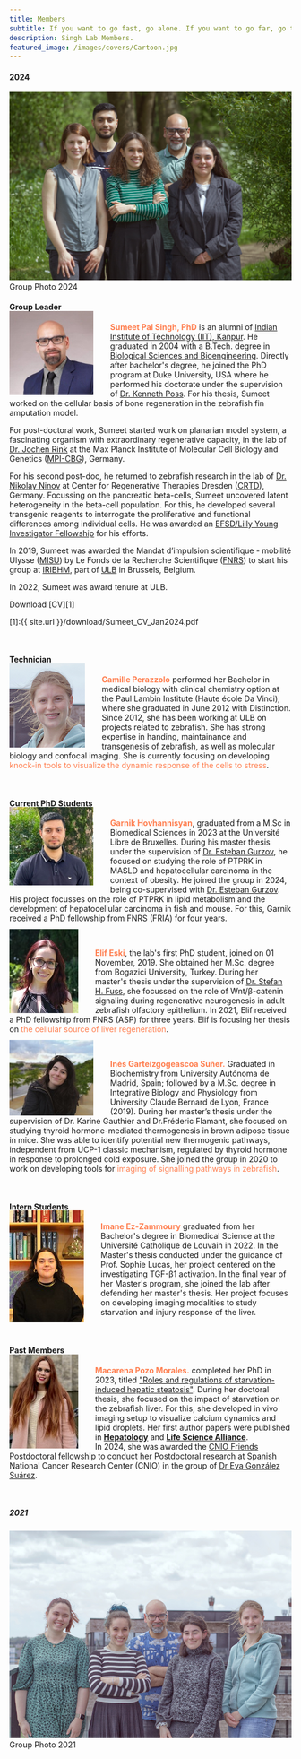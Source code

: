 ```yaml
---
title: Members
subtitle: If you want to go fast, go alone. If you want to go far, go together.
description: Singh Lab Members.
featured_image: /images/covers/Cartoon.jpg
---
```


#### 2024

<img src="/images/members/Lab2024_Small.jpg" alt="GroupPhoto 2024">
Group Photo 2024

#### Group Leader
<img src="/images/members/sumeet.jpeg" alt="Sumeet" style="float:left;width:150px;height:150px;margin:-20px 30px 0px 0px"> 

<span style="color:coral">**Sumeet Pal Singh, PhD**</span> is an alumni of [Indian Institute of Technology (IIT), Kanpur](https://www.iitk.ac.in/). He graduated in 2004 with a B.Tech. degree in [Biological Sciences and Bioengineering](http://www.iitk.ac.in/bsbe/). Directly after bachelor's degree, he joined the PhD program at Duke University, USA where he performed his doctorate under the supervision of [Dr. Kenneth Poss](https://sites.duke.edu/posslab/). For his thesis, Sumeet worked on the cellular basis of bone regeneration in the zebrafish fin amputation model.  
  
For post-doctoral work, Sumeet started work on planarian model system, a fascinating organism with extraordinary regenerative capacity, in the lab of [Dr. Jochen Rink](https://www.mpi-cbg.de/research-groups/current-groups/jochen-rink/research-focus/) at the Max Planck Institute of Molecular Cell Biology and Genetics ([MPI-CBG](https://www.mpi-cbg.de/home/)), Germany.  
  
For his second post-doc, he returned to zebrafish research in the lab of [Dr. Nikolay Ninov](https://www.crt-dresden.de/research/research-groups/core-groups/group-leaders/dr-nikolay-ninov/) at Center for Regenerative Therapies Dresden ([CRTD](https://www.crt-dresden.de/about-us/)), Germany. Focussing on the pancreatic beta-cells, Sumeet uncovered latent heterogeneity in the beta-cell population. For this, he developed several transgenic reagents to interrogate the proliferative and functional differences among individual cells. He was awarded an [EFSD/Lilly Young Investigator Fellowship](http://www.europeandiabetesfoundation.org/efsdlilly-young-investigator.html) for his efforts.  
  
In 2019, Sumeet was awarded the Mandat d’impulsion scientifique - mobilité Ulysse ([MISU](https://www.frs-fnrs.be/fr/reglements-guides#bourses-mandats)) by Le Fonds de la Recherche Scientifique ([FNRS](https://www.frs-fnrs.be/fr/)) to start his group at [IRIBHM](https://iribhm.org/), part of [ULB](https://www.ulb.be/en) in Brussels, Belgium.  

In 2022, Sumeet was award tenure at ULB. 
  
Download [CV][1]

[1]:{{ site.url }}/download/Sumeet_CV_Jan2024.pdf

<br/>

#### Technician
<img src="/images/members/Camille.jpg" alt="Camille" style="float:left;width:135px;height:150px;margin:-20px 30px 0px 0px">

<span style="color:coral">**Camille Perazzolo**</span> performed her Bachelor in medical biology with clinical chemistry option at the Paul Lambin Institute (Haute école Da Vinci), where she graduated in June 2012 with Distinction. Since 2012, she has been working at ULB on projects related to zebrafish. She has strong expertise in handing, maintainance and transgenesis of  zebrafish, as well as molecular biology and confocal imaging. She is currently focusing on developing <span style="color:coral">knock-in tools to visualize the dynamic response of the cells to stress</span>. 

<br/>

#### Current PhD Students
<img src="/images/members/Garnik.jpg" alt="Garnik" style="float:left;width:150px;height:140px;margin:-20px 30px 0px 0px">

<span style="color:coral">**Garnik Hovhannisyan**</span>, graduated from a M.Sc in Biomedical Sciences in 2023 at the Université Libre de Bruxelles. During his master thesis under the supervision of [Dr. Esteban Gurzov](https://www.stmlaboratory.com/dr-esteban-gurzov-phd), he focused on studying the role of PTPRK in MASLD and hepatocellular carcinoma in the context of obesity. He joined the group in 2024, being co-supervised with [Dr. Esteban Gurzov](https://www.stmlaboratory.com/dr-esteban-gurzov-phd). His project focusses on the role of PTPRK in lipid metabolism and the development of hepatocellular carcinoma in fish and mouse. For this, Garnik received a PhD fellowship from FNRS (FRIA) for four years.  

<br/>

<img src="/images/members/Elif.jpg" alt="Elif" style="float:left;width:123px;height:150px;margin:-20px 30px 0px 0px">

<span style="color:coral">**Elif Eski**</span>, the lab's first PhD student, joined on 01 November, 2019. She obtained her M.Sc. degree from Bogazici University, Turkey. During her master's thesis under the supervision of [Dr. Stefan H. Fuss](http://neurobio.boun.edu.tr/), she focussed on the role of Wnt/β-catenin signaling during regenerative neurogenesis in adult zebrafish olfactory epithelium. In 2021, Elif received a PhD fellowship from FNRS (ASP) for three years. Elif is focusing her thesis on <span style="color:coral">the cellular source of liver regeneration</span>.

<br/>

<img src="/images/members/Ines.jpg" alt="Ines" style="float:left;width:150px;height:135px;margin:-20px 30px 0px 0px">

<span style="color:coral">**Inés Garteizgogeascoa Suñer.**</span> Graduated in Biochemistry from University Autónoma de Madrid, Spain; followed by a M.Sc. degree in Integrative Biology and Physiology from University Claude Bernard de Lyon, France (2019). During her master’s thesis under the supervision of Dr. Karine Gauthier and Dr.Fréderic Flamant, she focused on studying thyroid hormone-mediated thermogenesis in brown adipose tissue in mice. She was able to identify potential new thermogenic pathways, independent from UCP-1 classic mechanism, regulated by thyroid hormone in response to prolonged cold exposure. She joined the group in 2020 to work on developing tools for <span style="color:coral">imaging of signalling pathways in zebrafish</span>.

<br/>

#### Intern Students

<img src="/images/members/Imane.jpg" alt="Imane" style="float:left;width:133px;height:200px;margin:-20px 30px 0px 0px">

<span style="color:coral">**Imane Ez-Zammoury**</span> graduated from her Bachelor's degree in Biomedical Science at the Université Catholique de Louvain in 2022. In the Master's thesis conducted under the guidance of Prof. Sophie Lucas, her project centered on the investigating TGF-β1 activation. In the final year of her Master's program, she joined the lab after defending her master's thesis. Her project focuses on developing imaging modalities to study starvation and injury response of the liver. 

<br/>

#### Past Members

<img src="/images/members/Macarena.jpeg" alt="Macarena" style="float:left;width:123px;height:168px;margin:-20px 30px 0px 0px">

<span style="color:coral">**Macarena Pozo Morales.**</span> completed her PhD in 2023, titled ["Roles and regulations of starvation-induced hepatic steatosis"](https://difusion.ulb.ac.be/vufind/Record/ULB-DIPOT:oai:dipot.ulb.ac.be:2013/358507/Holdings). During her doctoral thesis, she focused on the impact of starvation on the zebrafish liver. For this, she developed in vivo imaging setup to visualize calcium dynamics and lipid droplets. Her first author papers were published in [**Hepatology**](https://journals.lww.com/hep/Abstract/2023/03000/In_vivo_imaging_of_calcium_dynamics_in_zebrafish.10.aspx) and [**Life Science Alliance**](https://www.life-science-alliance.org/content/7/5/e202302458).  
In 2024, she was awarded the [CNIO Friends Postdoctoral fellowship](https://www.cnio.es/educacion-y-formacion/programas-de-fomacion/programa-de-formacion-postdoctoral/convocatoria-postdoctoral-amigos-del-cnio/) to conduct her Postdoctoral research at Spanish National Cancer Research Center (CNIO) in the group of [Dr Eva González Suárez](https://www.cnio.es/investigacion-e-innovacion/programas-cientificos/programa-de-oncologia-molecular/grupo-de-transformacion-y-metastasis/).  
<!--Graduated in Biochemistry at the University of Málaga (Spain) in 2018. During her master’s thesis under the supervision of Dr. Ma Ángeles Real Avilés and Dr. Alicia Rivera Ramírez, she focused on determining the role of dopaminergic D4 receptor on the effect of cocaine in caudate putamen in rat. At the same time, she worked as intern student in the lab of Dr. Francisco J. Bermúdez Silva and Dr. Isabel González Mariscal in IBIMA (Spain) to study the role of GPR55 on the onset of type 1 diabetes. <br/> where she focused on studying pharmacogenetic response to Tacrolimus in kidney transplantation, under the supervision of Dr. Ma José Bravo Romero. Also, she joined two Internships Erasmus scholarships during her bachelor’s degree: 1. At Warsaw University of Life Sciences (Poland) in 2017 in the lab of Dr. Hanna Bolibok-Bragoszewska, where she worked on identifying and characterizing sequences targeted by domestication and breeding in rye (Secale Cereale L); 2. At University of Oxford (United Kingdom) in 2018, under the supervision of Dr. David A. Priestman. She focused on studying the supplementation with ursodeoxycholic acid (UDCA) as a new therapy of Niemann-Pick type C (NPC) disease. After her bachelor’s degree, she obtained her M.Sc. degree in Molecular and Cellular Biology at University of Málaga in 2019. <br/>-->


<br/>


##### 2021
<img src="/images/members/GroupPhoto2021_Small.jpg" alt="GroupPhoto 2021">
Group Photo 2021
